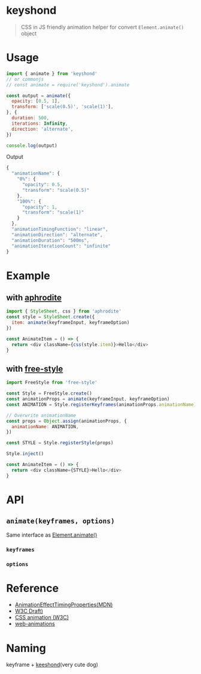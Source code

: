 # keyshond
> CSS in JS friendly animation helper for convert `Element.animate()` object

# Usage

```js
import { animate } from 'keyshond'
// or commonjs
// const animate = require('keyshond').animate

const output = animate({
  opacity: [0.5, 1],
  transform: ['scale(0.5)', 'scale(1)'],
}, {
  duration: 500,
  iterations: Infinity,
  direction: 'alternate',
})

console.log(output)
```

Output

```js
{
  "animationName": {
    "0%": {
      "opacity": 0.5,
      "transform": "scale(0.5)"
    },
    "100%": {
      "opacity": 1,
      "transform": "scale(1)"
    }
  },
  "animationTimingFunction": "linear",
  "animationDirection": "alternate",
  "animationDuration": "500ms",
  "animationIterationCount": "infinite"
}
```

# Example

## with [aphrodite](https://github.com/Khan/aphrodite)

```js
import { StyleSheet, css } from 'aphrodite'
const style = StyleSheet.create({
  item: animate(keyframeInput, keyframeOption)
})

const AnimateItem = () => {
  return <div className={css(style.item)}>Hello</div>
}
```

## with [free-style](https://github.com/Khan/free-style)
```js
import FreeStyle from 'free-style'

const Style = FreeStyle.create()
const animationProps = animate(keyframeInput, keyframeOption)
const ANIMATION = Style.registerKeyframes(animationProps.animationName)

// Overwrite animationName
const props = Object.assign(animationProps, {
  animationName: ANIMATION,
})

const STYLE = Style.registerStyle(props)

Style.inject()

const AnimateItem = () => {
  return <div className={STYLE}>Hello</div>
}
```

# API

## `animate(keyframes, options)`
Same interface as [Element.animate()](https://developer.mozilla.org/en-US/docs/Web/API/Element/animate)

### `keyframes`

### `options`

# Reference
- [AnimationEffectTimingProperties(MDN)](https://developer.mozilla.org/en-US/docs/Web/API/AnimationEffectTimingProperties)
- [W3C Draft)](http://w3c.github.io/web-animations/)
- [CSS animation (W3C)](https://drafts.csswg.org/css-animations/)
- [web-animations](https://github.com/web-animations/web-animations-js)

# Naming

keyframe + [keeshond](https://en.wikipedia.org/wiki/Keeshond)(very cute dog)